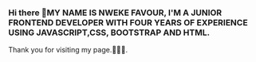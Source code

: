 ### Hi there 👋MY NAME IS NWEKE FAVOUR, I'M A JUNIOR FRONTEND DEVELOPER WITH FOUR YEARS OF EXPERIENCE USING JAVASCRIPT,CSS, BOOTSTRAP AND HTML.

<!--
**Oknown15/Oknown15** is a ✨ _special_ ✨ repository because its `README.md` (this file) appears on your GitHub profile.

Here are some ideas to get you started:

- 🔭 I’m currently Learning how to work with ReactJs 
- 🌱 I’m currently working on my portfolio and my projects.
- 👯 I’m looking to collaborate with anyone who has experience in web development.
- 💬 Ask me about my username OKNOWN is the name of one of my project...Don't mind it.
- 📫 How to reach me: my twitter handle is @buchi1317
- 😄 Pronouns: HE
- ⚡ Fun fact: I'm really crazy about technology...looking forward to jump into AI development...Hopefully.
-->Thank you for visiting my page.🙏🙏✊.
